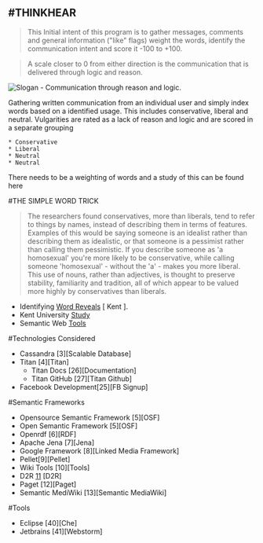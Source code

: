 #THINKHEAR
----
> This Initial intent of this program is to gather messages,
comments and general information ("like" flags) weight the words, identify the
communication intent and score it -100 to +100.

> A scale closer to 0 from either direction is the
communication that is delivered through logic and reason.

![Slogan - Communication through reason and logic](http://thinkhear.com/images/slogan-sm.png).

Gathering written communication from an individual user and simply index words
 based on a identified usage.  This includes conservative, liberal and neutral.
 Vulgarities are rated as a lack of reason and logic and are scored in a
 separate grouping

    * Conservative
    * Liberal
    * Neutral
    * Neutral

There needs to be a weighting of words and a study of this can be found here

#THE SIMPLE WORD TRICK
 >The researchers found conservatives, more than liberals, tend to refer to things by names, instead of describing them in terms of features.
 Examples of this would be saying someone is an idealist rather than describing them as idealistic, or that someone is a pessimist rather than calling them pessimistic.
 If you describe someone as 'a homosexual' you're more likely to be conservative, while calling someone 'homosexual' - without the 'a' - makes you more liberal.
 This use of nouns, rather than adjectives, is thought to preserve stability, familiarity and tradition, all of which appear to be valued more highly by conservatives than liberals.
   * Identifying [Word Reveals][1] [ Kent ].
   * Kent University [Study][2]
   * Semantic Web [Tools][10]


#Technologies Considered
   * Cassandra [3][Scalable Database]
   * Titan [4][Titan]
      * Titan Docs [26][Documentation]
      * Titan GitHub [27][Titan Github]
   * Facebook Development[25][FB Signup]

#Semantic Frameworks
   * Opensource Semantic Framework [5][OSF]
   * Open Semantic Framework [5][OSF]
   * Openrdf [6][RDF]
   * Apache Jena [7][Jena]
   * Google Framework [8][Linked Media Framework]
   * Pellet[9][Pellet]
   * Wiki Tools [10][Tools]
   * D2R [11] [D2R]
   * Paget [12][Paget]
   * Semantic MediWiki [13][Semantic MediaWiki]

#Tools
   * Eclipse [40][Che]
   * Jetbrains [41][Webstorm]

[1]:  http://www.dailymail.co.uk/sciencetech/article-3463607/The-simple-trick-reveal-conservative-liberal-Study-discovers-words-away-political-beliefs.html#ixzz48REg6CBp       "Word Reveals"
[2]:  https://www.kent.ac.uk/news/society/8853/conservatives-prefer-using-nouns-psychologists-find "Study"
[3]:  http://cassandra.apache.org/ "Cassandra"
[4]:  http://titandb.io "Titan"
[5]:  http://opensemanticframework.org/ "OSF"
[6]:  http://www.openrdf.org/ "RDF"
[7]:  http://jena.apache.org/ "Jena"
[8]:  https://code.google.com/p/lmf/ "Linked Media Framework"
[9]:  http://clarkparsia.com/pellet/ "Pellet"
[10]: http://semanticweb.org/wiki/Tools "Tools"
[11]: http://d2rq.org/d2r-server "D2R"
[12]: http://code.google.com/p/paget/ "Paget"
[13]: http://semantic-mediawiki.org/wiki/Semantic_MediaWiki "Semantic MediaWiki"


[25]: https://developers.facebook.com/ "FB Signup"
[26]: http://s3.thinkaurelius.com/docs/titan/0.5.0/ "Documentation"
[27]: https://github.com/thinkaurelius/titan "Titan Github"

[40]: http://www.eclipse.org/che/download/ "Che"
[41]: http://www.jetbrains.com "WebStorm"